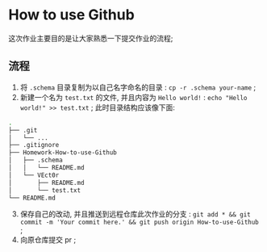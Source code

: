 # How to use Github

这次作业主要目的是让大家熟悉一下提交作业的流程;

## 流程
1. 将 `.schema` 目录复制为以自己名字命名的目录 :
`cp -r .schema your-name` ;
2. 新建一个名为 `test.txt` 的文件, 并且内容为 `Hello world!` :
`echo "Hello world!" >> test.txt` ;
此时目录结构应该像下面:
```bash
.
├── .git
│   └── ...
├── .gitignore
├── Homework-How-to-use-Github
│   ├── .schema
│   │   └── README.md
│   └── VEct0r
│       ├── README.md
│       └── test.txt
└── README.md
```
3. 保存自己的改动, 并且推送到远程仓库此次作业的分支 :
`git add * && git commit -m 'Your commit here.' && git push origin How-to-use-Github` ;
4. 向原仓库提交 pr ; 